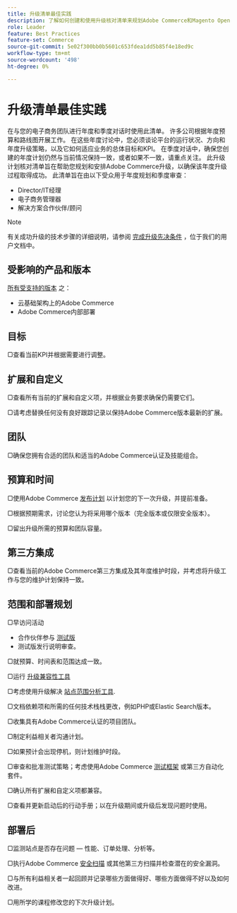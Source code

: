 ```yaml
---
title: 升级清单最佳实践
description: 了解如何创建和使用升级核对清单来规划Adobe Commerce和Magento Open Source升级策略。
role: Leader
feature: Best Practices
feature-set: Commerce
source-git-commit: 5e02f300bb0b5601c653fdea1dd5b85f4e18ed9c
workflow-type: tm+mt
source-wordcount: '498'
ht-degree: 0%

---
```



# 升级清单最佳实践

在与您的电子商务团队进行年度和季度对话时使用此清单。 许多公司根据年度预算和路线图开展工作。 在这些年度讨论中，您必须谈论平台的运行状况、方向和年度升级策略，以及它如何适应业务的总体目标和KPI。 在季度对话中，确保您创建的年度计划仍然与当前情况保持一致，或者如果不一致，请重点关注。 此升级计划核对清单旨在帮助您规划和安排Adobe Commerce升级，以确保该年度升级过程取得成功。 此清单旨在由以下受众用于年度规划和季度审查：

- Director/IT经理
- 电子商务管理器
- 解决方案合作伙伴/顾问

>[!NOTE]
>
>有关成功升级的技术步骤的详细说明，请参阅 [完成升级先决条件](../../../upgrade/prepare/prerequisites.md) ，位于我们的用户文档中。

## 受影响的产品和版本

[所有受支持的版本](../../../release/versions.md) 之：

- 云基础架构上的Adobe Commerce
- Adobe Commerce内部部署

## 目标

▢查看当前KPI并根据需要进行调整。

## 扩展和自定义

▢查看所有当前的扩展和自定义项，并根据业务要求确保仍需要它们。

▢请考虑替换任何没有良好跟踪记录以保持Adobe Commerce版本最新的扩展。

## 团队

▢确保您拥有合适的团队和适当的Adobe Commerce认证及技能组合。

## 预算和时间

▢使用Adobe Commerce [发布计划](../../../release/schedule.md) 以计划您的下一次升级，并提前准备。

▢根据预期需求，讨论您认为将采用哪个版本（完全版本或仅限安全版本）。

▢留出升级所需的预算和团队容量。

## 第三方集成

▢查看当前的Adobe Commerce第三方集成及其年度维护时段，并考虑将升级工作与您的维护计划保持一致。

## 范围和部署规划

▢早访问活动

- 合作伙伴参与 [测试版](../../../release/beta.md)
- 测试版发行说明审查。

▢就预算、时间表和范围达成一致。

▢运行 [升级兼容性工具](../../../upgrade/upgrade-compatibility-tool/overview.md)

▢考虑使用升级解决 [站点范围分析工具](../../../tools/site-wide-analysis-tool/intro.md).

▢文档依赖项和所需的任何技术栈栈更改，例如PHP或Elastic Search版本。

▢收集具有Adobe Commerce认证的项目团队。

▢制定利益相关者沟通计划。

▢如果预计会出现停机，则计划维护时段。

▢审查和批准测试策略；考虑使用Adobe Commerce [测试框架](https://developer.adobe.com/commerce/testing/) 或第三方自动化套件。

▢确认所有扩展和自定义项都兼容。

▢查看并更新启动后的行动手册；以在升级期间或升级后发现问题时使用。

## 部署后

▢监测站点是否存在问题 — 性能、订单处理、分析等。

▢执行Adobe Commerce [安全扫描](https://account.magento.com/scanner/dashboard/) 或其他第三方扫描并检查潜在的安全漏洞。

▢与所有利益相关者一起回顾并记录哪些方面做得好、哪些方面做得不好以及如何改进。

▢用所学的课程修改您的下次升级计划。
